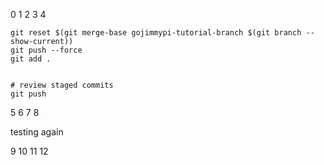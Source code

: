 0
1
2
3
4
```
git reset $(git merge-base gojimmypi-tutorial-branch $(git branch --show-current))
git push --force
git add .


# review staged commits
git push
```
5
6
7
8

testing again

9
10
11
12

